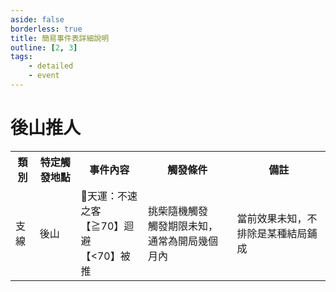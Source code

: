 ```yaml
---
aside: false
borderless: true
title: 簡易事件表詳細說明
outline: [2, 3]
tags:
    - detailed
    - event
---
```


# 後山推人

<Table class="timeline-table">
    <tr class="timeline-header">
        <th>類別</th>
        <th>特定觸發地點</th>
        <th>事件內容</th>
        <th>觸發條件</th>
        <th>備註</th>
    </tr>
	<tr>
		<td>支線</td>
		<td>後山</td>
		<td>
			<span title="輕功正向補正">🎲天運：不速之客</span><br>
			【≧70】迴避 <br>
			【<70】被推 <br>
		</td>
		<td>
		挑柴隨機觸發 <br>
		觸發期限未知，通常為開局幾個月內 <br>
		</td>
		<td>當前效果未知，不排除是某種結局鋪成</td>
	</tr>
</table>






